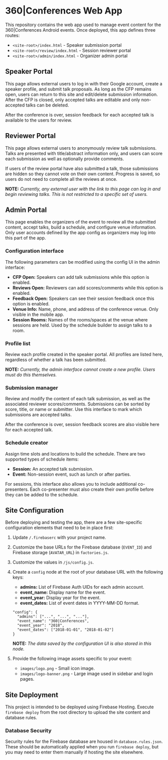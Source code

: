 # 360|Conferences Web App

This repository contains the web app used to manage event content for the
360|Conferences Android events. Once deployed, this app defines three routes:

- `<site-root>/index.html` - Speaker submission portal
- `<site-root>/review/index.html` - Session reviewer portal
- `<site-root>/admin/index.html` - Organizer admin portal

## Speaker Portal

This page allows external users to log in with their Google account, create a
speaker profile, and submit talk proposals. As long as the CFP remains open,
users can return to this site and edit/delete submission information. After the
CFP is closed, only accepted talks are editable and only non-accepted
talks can be deleted.

After the conference is over, session feedback for each accepted talk is
available to the users for review.

## Reviewer Portal

This page allows external users to anonymously review talk submissions. Talks
are presented with title/abstract information only, and users can score each
submission as well as optionally provide comments.

If users of the review portal have also submitted a talk, those submissions are
hidden so they cannot vote on their own content. Progress is saved, so users do
not need to complete all the reviews at once.

**NOTE:** *Currently, any external user with the link to this page can log in
and begin reviewing talks. This is not restricted to a specific set of users.*

## Admin Portal

This page enables the organizers of the event to review all the submitted
content, accept talks, build a schedule, and configure venue information. Only
user accounts defined by the app config as organizers may log into this part of
the app.

### Configuration interface

The following parameters can be modified using the config UI in the admin
interface:

- **CFP Open:** Speakers can add talk submissions while this option is enabled.
- **Reviews Open:** Reviewers can add scores/comments while this option is
  enabled.
- **Feedback Open:** Speakers can see their session feedback once this option
  is enabled.
- **Venue Info:** Name, phone, and address of the conference venue. Only visible
  in the mobile app.
- **Session Rooms:** Names of the rooms/spaces at the venue where sessions are
  held. Used by the schedule builder to assign talks to a room.

### Profile list

Review each profile created in the speaker portal. All profiles are listed here,
regardless of whether a talk has been submitted.

**NOTE:** *Currently, the admin interface cannot create a new profile. Users
must do this themselves.*

### Submission manager

Review and modify the content of each talk submission, as well as the associated
reviewer scores/comments. Submissions can be sorted by score, title, or name or
submitter. Use this interface to mark which submissions are accepted talks.

After the conference is over, session feedback scores are also visible here for
each accepted talk.

### Schedule creator

Assign time slots and locations to build the schedule. There are two supported
types of schedule items:

- **Session:** An accepted talk submission.
- **Event:** Non-session event, such as lunch or after parties.

For sessions, this interface also allows you to include additional co-presenters.
Each co-presenter must also create their own profile before they can be added to
the schedule.

## Site Configuration

Before deploying and testing the app, there are a few site-specific configuration
elements that need to be in place first:

1.  Update `/.firebaserc` with your project name.

1.  Customize the base URLs for the Firebase database (`EVENT_ID`) and
    Firebase storage (`AVATAR_URL`) in `factories.js`.

1.  Customize the values in `/js/config.js`.

1.  Create a `config` node at the root of your database URL with the following
    keys:

    - **admins:** List of Firebase Auth UIDs for each admin account.
    - **event_name:** Display name for the event.
    - **event_year:** Display year for the event.
    - **event_dates:** List of event dates in YYYY-MM-DD format.

    ```
    "config": {
      "admins": ["...", "...", "..."],
      "event_name": "360|Conferences",
      "event_year": "2018",
      "event_dates": ["2018-01-01", "2018-01-02"]
    }
    ```

    **NOTE:** *The data saved by the configuration UI is also stored in this node.*

1.  Provide the following image assets specific to your event:

    - `images/logo.png` - Small icon image.
    - `images/logo-banner.png` - Large image used in sidebar and login pages.

## Site Deployment

This project is intended to be deployed using Firebase Hosting. Execute
`firebase deploy` from the root directory to upload the site content and database
rules.

### Database Security

Security rules for the Firebase database are housed in `database.rules.json`.
These should be automatically applied when you run `firebase deploy`, but you
may need to enter them manually if hosting the site elsewhere.
